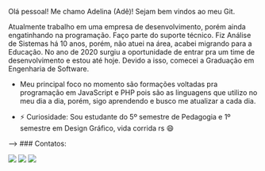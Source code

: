 Olá pessoal!
Me chamo Adelina (Adê)! Sejam bem vindos ao meu Git.

Atualmente trabalho em uma empresa de desenvolvimento, porém ainda engatinhando na programação. Faço parte do suporte técnico.
Fiz Análise de Sistemas há 10 anos, porém, não atuei na área, acabei migrando para a Educação. No ano de 2020 surgiu a oportunidade de entrar pra um time de desenvolvimento e estou até hoje.
Devido a isso, comecei a Graduação em Engenharia de Software. 

- Meu principal foco no momento são formações voltadas pra programação em JavaScript e PHP pois são as linguagens que utilizo no meu dia a dia, porém, sigo aprendendo e busco me atualizar a cada dia.

- ⚡ Curiosidade: Sou estudante do 5º semestre de Pedagogia e 1º semestre em Design Gráfico, vida corrida rs 😄

--> ### Contatos:

<div>
<a href="https://www.youtube.com/channel/UCQhQ7FlMPhQoVQ2mGknsf5A" target="_blank"><img src="https://img.shields.io/badge/YouTube-FF0000?style=for-the-badge&logo=youtube&logoColor=white" target="_blank"></a>
<a href = "mailto:deconstantino@hotmail.com"><img src="https://camo.githubusercontent.com/e1186c10ae9d2a4bedb2a6db41c150a09ad4d9bdf99e0476e016fd75e52ea00b/68747470733a2f2f696d672e736869656c64732e696f2f62616467652f2d6469616e615f5f6d617274696e65406f75746c6f6f6b2e636f6d2d3030373844343f7374796c653d666f722d7468652d6261646765266c6f676f3d6d6963726f736f66742d6f75746c6f6f6b266c6f676f436f6c6f723d7768697465" data-canonical-src="https://img.shields.io/badge/-diana__martine@outlook.com-0078D4?style=for-the-badge&amp;logo=microsoft-outlook&amp;logoColor=white" style="max-width: 100%;"></a>
<a href="https://www.linkedin.com/in/adelina-constantino-0999a825/" target="_blank"><img src="https://dicas.zone/wp-content/uploads/2019/09/hotmail-logo.png" target="_blank"></a>   
</div>


<!---
adelina-constantino/adelina-constantino is a ✨ special ✨ repository because its `README.md` (this file) appears on your GitHub profile.
You can click the Preview link to take a look at your changes.
--->
